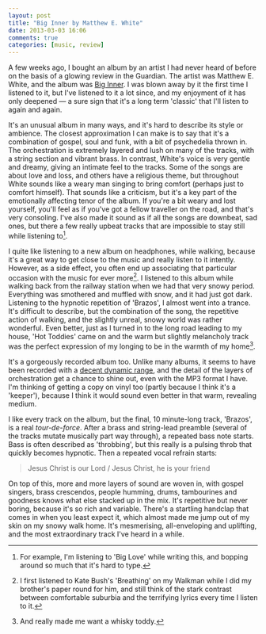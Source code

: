 ```yaml
---
layout: post
title: "Big Inner by Matthew E. White"
date: 2013-03-03 16:06
comments: true
categories: [music, review]
---
```


A few weeks ago, I bought an album by an artist I had never heard of before on the basis of a glowing review in the Guardian. The artist was Matthew E. White, and the album was [Big Inner][1]. I was blown away by it the first time I listened to it, but I've listened to it a lot since, and my enjoyment of it has only deepened &mdash; a sure sign that it's a long term 'classic' that I'll listen to again and again.

It's an unusual album in many ways, and it's hard to describe its style or ambience. The closest approximation I can make is to say that it's a combination of gospel, soul and funk, with a bit of psychedelia thrown in. The orchestration is extremely layered and lush on many of the tracks, with a string section and vibrant brass. In contrast, White's voice is very gentle and dreamy, giving an intimate feel to the tracks. Some of the songs are about love and loss, and others have a religious theme, but throughout White sounds like a weary man singing to bring comfort (perhaps just to comfort himself). That sounds like a criticism, but it's a key part of the emotionally affecting tenor of the album. If you're a bit weary and lost yourself, you'll feel as if you've got a fellow traveller on the road, and that's very consoling. I've also made it sound as if all the songs are downbeat, sad ones, but there a few really upbeat tracks that are impossible to stay still while listening to[^1].

I quite like listening to a new album on headphones, while walking, because it's a great way to get close to the music and really listen to it intently. However, as a side effect, you often end up associating that particular occasion with the music for ever more[^2]. I listened to this album while walking back from the railway station when we had that very snowy period. Everything was smothered and muffled with snow, and it had just got dark. Listening to the hypnotic repetition of 'Brazos', I almost went into a trance. It's difficult to describe, but the combination of the song, the repetitive action of walking, and the slightly unreal, snowy world was rather wonderful. Even better, just as I turned in to the long road leading to my house, 'Hot Toddies' came on and the warm but slightly melancholy track was the perfect expression of my longing to be in the warmth of my home[^3].

It's a gorgeously recorded album too. Unlike many albums, it seems to have been recorded with a [decent dynamic range][2], and the detail of the layers of orchestration get a chance to shine out, even with the MP3 format I have. I'm thinking of getting a copy on vinyl too (partly because I think it's a 'keeper'), because I think it would sound even better in that warm, revealing medium. 

I like every track on the album, but the final, 10 minute-long track, 'Brazos', is a real _tour-de-force_. After a brass and string-lead preamble (several of the tracks mutate musically part way through), a repeated bass note starts. Bass is often described as 'throbbing', but this really is a pulsing throb that quickly becomes hypnotic. Then a repeated vocal refrain starts: 

> Jesus Christ is our Lord /
> Jesus Christ, he is your friend

On top of this, more and more layers of sound are woven in, with gospel singers, brass crescendos, people humming, drums, tambourines and goodness knows what else stacked up in the mix. It's repetitive but never boring, because it's so rich and variable. There's a startling handclap that comes in when you least expect it, which almost made me jump out of my skin on my snowy walk home. It's mesmerising, all-enveloping and uplifting, and the most extraordinary track I've heard in a while.

[^1]: For example, I'm listening to 'Big Love' while writing this, and bopping around so much that it's hard to type.

[^2]: I first listened to Kate Bush's 'Breathing' on my Walkman while I did my brother's paper round for him, and still think of the stark contrast between comfortable suburbia and the terrifying lyrics every time I listen to it.

[^3]: And really made me want a whisky toddy.

[1]: http://www.amazon.co.uk/Big-Inner-Matthew-E-White/dp/B00AKQCH78/ref=sr_1_1?ie=UTF8&qid=1362326977&sr=8-1
[2]: http://www.georgegraham.com/compress.html

